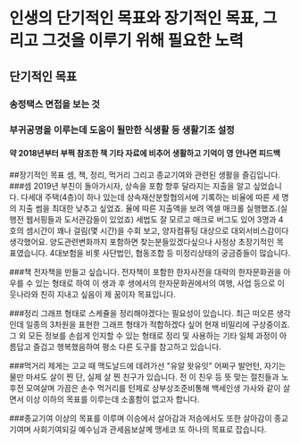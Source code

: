 # 인생의 단기적인 목표와 장기적인 목표, 그리고 그것을 이루기 위해 필요한 노력
## 단기적인 목표
### 송정택스 면접을 보는 것
### 부귀공명을 이루는데 도움이 될만한 식생활 등 생활기조 설정
#### 약 2018년부터 부쩍 참조한 책 기타 자료에 비추어 생활하고 기억이 영 안나면 피드백

##장기적인 목표
셈, 책, 정리, 먹거리 그리고 종교기여와 관련된 생활을 즐김입니다.
###셈
2019년 부친이 돌아가시자, 상속을 포함 향후 달라지는 지출을 알고 싶었습니다. 다세대 주택(4층)이 하나 있는데 상속재산분할협의서에 기록하는 비율에 따른 세 명의 지출 썸을 최대한 낮추고 싶었죠. 율에 따른 지출액을 보려 엑셀 매크롤 실행했죠.(실행전 웹서핑들과 도서관감들이 있었죠) 세법도 잘 모르고 매크로 버그도 있어 3명과 4호의 셈시간이 꽤나 걸림(몇 시간)을 수회 보고, 양자컴퓨팅 대상으로 대외서비스감이다 생각했어요. 양도관련변화까지 포함하면 찾는분들있겠다싶으나 사정상 초장기적인 목표였습니다. 4대보험을 비롯 사단법인, 협동조합 등 미정리상태의 궁금증들이 많습니다.

###책
전자책을 만들고 싶습니다. 전자책이 포함한 한자사전을 대략의 한자문화권을 아우를 수 있는 형태로 하여 이 생과 후 생에서의 한자문화권에서의 여행, 사업 등으로 이웃나라와 친히 지내고 싶음이 제 꿈이자 목표입니다.

###정리
그래프 형태로 스케쥴을 정리해야겠다는 필요성이 있습니다. 최근 떠오른 생각인데 일종의 3차원을 표현한 그래프 형태가 적합하겠다 싶어 현재 비밀리에 구상중이죠. 그 외 모든 정보를 손쉽게 인지할 수 있는 형태로 정리 및 사용하는 기타 일체 과정이 아름답고 즐겁고 행복했음하여 평소 다른 도구를 참고하고 있습니다. 

###먹거리
제게는 고교 때 맥도날드에 데려가선 "유알 왓유잇" 어쩌구 발언턴, 자기는 물만 마셔도 살이 찐 단, 실제 살 찐 친구가 있습니다. 전 이 친우 등 뜻 맞는 절친들과 노후전 모여살며 가끔은 손수 먹거리를 턴제로 상부상조준비통해 백세인생 가사와 같이 살면서 이상 이하의 목표를 이루는데 소홀함이 없고자 합니다.

###종교기여
이상의 목표를 이루며 이승에서 살아감과 저승에서도 또한 살아감이 종교기여며 사회기여되길 예수님과 관세음보살께 맹세코 또 하나의 목표로 잡습니다.
